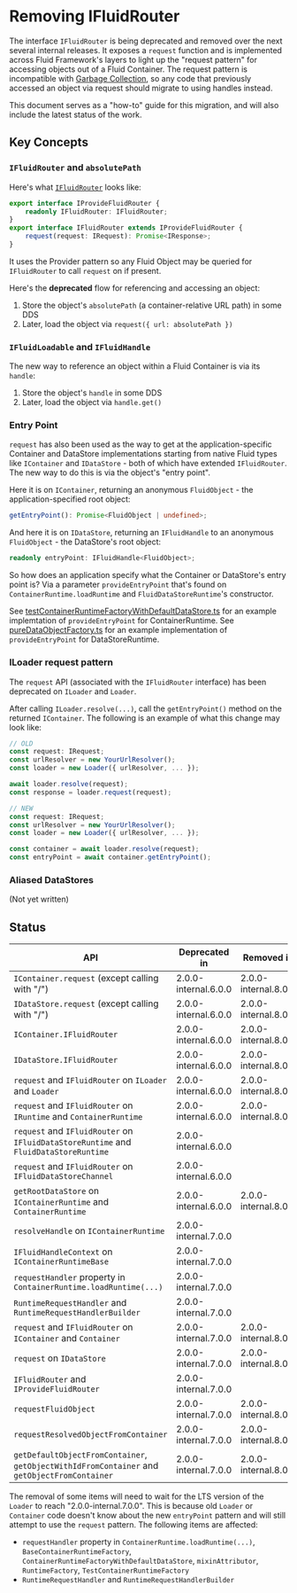 # Removing IFluidRouter

The interface `IFluidRouter` is being deprecated and removed over the next several internal releases.
It exposes a `request` function and is implemented across Fluid Framework's layers to light up the "request pattern"
for accessing objects out of a Fluid Container.
The request pattern is incompatible with [Garbage Collection](../../runtime/container-runtime/src/gc/garbageCollection.md),
so any code that previously accessed an object via request should migrate to using handles instead.

This document serves as a "how-to" guide for this migration, and will also include the latest status of the work.

## Key Concepts

### `IFluidRouter` and `absolutePath`

Here's what [`IFluidRouter`](src/fluidRouter.ts) looks like:

```ts
export interface IProvideFluidRouter {
	readonly IFluidRouter: IFluidRouter;
}
export interface IFluidRouter extends IProvideFluidRouter {
	request(request: IRequest): Promise<IResponse>;
}
```

It uses the Provider pattern so any Fluid Object may be queried for `IFluidRouter` to call `request` on if present.

Here's the **deprecated** flow for referencing and accessing an object:

1. Store the object's `absolutePath` (a container-relative URL path) in some DDS
2. Later, load the object via `request({ url: absolutePath })`

### `IFluidLoadable` and `IFluidHandle`

The new way to reference an object within a Fluid Container is via its `handle`:

1. Store the object's `handle` in some DDS
2. Later, load the object via `handle.get()`

### Entry Point

`request` has also been used as the way to get at the application-specific Container and DataStore implementations
starting from native Fluid types like `IContainer` and `IDataStore` - both of which have extended `IFluidRouter`.
The new way to do this is via the object's "entry point".

Here it is on `IContainer`, returning an anonymous `FluidObject` - the application-specified root object:

```ts
getEntryPoint(): Promise<FluidObject | undefined>;
```

And here it is on `IDataStore`, returning an `IFluidHandle` to an anonymous `FluidObject` - the DataStore's root object:

```ts
readonly entryPoint: IFluidHandle<FluidObject>;
```

So how does an application specify what the Container or DataStore's entry point is?
Via a parameter `provideEntryPoint` that's found on `ContainerRuntime.loadRuntime` and `FluidDataStoreRuntime`'s constructor.

See [testContainerRuntimeFactoryWithDefaultDataStore.ts](https://github.com/microsoft/FluidFramework/tree/main/packages/test/test-utils/src/testContainerRuntimeFactoryWithDefaultDataStore.ts) for an example implemtation of `provideEntryPoint` for ContainerRuntime.
See [pureDataObjectFactory.ts](https://github.com/microsoft/FluidFramework/tree/main/packages/framework/aqueduct/src/data-object-factories/pureDataObjectFactory.ts#L83) for an example implementation of `provideEntryPoint` for DataStoreRuntime.

### ILoader request pattern

The `request` API (associated with the `IFluidRouter` interface) has been deprecated on `ILoader` and `Loader`.

After calling `ILoader.resolve(...)`, call the `getEntryPoint()` method on the returned `IContainer`.
The following is an example of what this change may look like:

```ts
// OLD
const request: IRequest;
const urlResolver = new YourUrlResolver();
const loader = new Loader({ urlResolver, ... });

await loader.resolve(request);
const response = loader.request(request);
```

```ts
// NEW
const request: IRequest;
const urlResolver = new YourUrlResolver();
const loader = new Loader({ urlResolver, ... });

const container = await loader.resolve(request);
const entryPoint = await container.getEntryPoint();
```

### Aliased DataStores

(Not yet written)

## Status

<!-- prettier-ignore-start -->
| API                                                                                          | Deprecated in        | Removed in           |
| -------------------------------------------------------------------------------------------- | -------------------- | -------------------- |
| `IContainer.request` (except calling with "/")                                               | 2.0.0-internal.6.0.0 | 2.0.0-internal.8.0.0 |
| `IDataStore.request` (except calling with "/")                                               | 2.0.0-internal.6.0.0 | 2.0.0-internal.8.0.0 |
| `IContainer.IFluidRouter`                                                                    | 2.0.0-internal.6.0.0 | 2.0.0-internal.8.0.0 |
| `IDataStore.IFluidRouter`                                                                    | 2.0.0-internal.6.0.0 | 2.0.0-internal.8.0.0 |
| `request` and `IFluidRouter` on `ILoader` and `Loader`                                       | 2.0.0-internal.6.0.0 | 2.0.0-internal.8.0.0 |
| `request` and `IFluidRouter` on `IRuntime` and `ContainerRuntime`                            | 2.0.0-internal.6.0.0 | 2.0.0-internal.8.0.0 |
| `request` and `IFluidRouter` on `IFluidDataStoreRuntime` and `FluidDataStoreRuntime`         | 2.0.0-internal.6.0.0 |                      |
| `request` and `IFluidRouter` on `IFluidDataStoreChannel`                                     | 2.0.0-internal.6.0.0 |                      |
| `getRootDataStore` on `IContainerRuntime` and `ContainerRuntime`                             | 2.0.0-internal.6.0.0 | 2.0.0-internal.8.0.0 |
| `resolveHandle` on `IContainerRuntime`                                                       | 2.0.0-internal.7.0.0 |                      |
| `IFluidHandleContext` on `IContainerRuntimeBase`                                             | 2.0.0-internal.7.0.0 |                      |
| `requestHandler` property in `ContainerRuntime.loadRuntime(...)`                             | 2.0.0-internal.7.0.0 |                      |
| `RuntimeRequestHandler` and `RuntimeRequestHandlerBuilder`                                   | 2.0.0-internal.7.0.0 |                      |
| `request` and `IFluidRouter` on `IContainer` and `Container`                                 | 2.0.0-internal.7.0.0 | 2.0.0-internal.8.0.0 |
| `request` on `IDataStore`                                                                    | 2.0.0-internal.7.0.0 | 2.0.0-internal.8.0.0 |
| `IFluidRouter` and `IProvideFluidRouter`                                                     | 2.0.0-internal.7.0.0 |                      |
| `requestFluidObject`                                                                         | 2.0.0-internal.7.0.0 | 2.0.0-internal.8.0.0 |
| `requestResolvedObjectFromContainer`                                                         | 2.0.0-internal.7.0.0 | 2.0.0-internal.8.0.0 |
| `getDefaultObjectFromContainer`, `getObjectWithIdFromContainer` and `getObjectFromContainer` | 2.0.0-internal.7.0.0 | 2.0.0-internal.8.0.0 |
<!-- prettier-ignore-end -->

The removal of some items will need to wait for the LTS version of the `Loader` to reach "2.0.0-internal.7.0.0". This is because old `Loader` or `Container` code doesn't know about the new `entryPoint` pattern and will still attempt to use the `request` pattern. The following items are affected:

-   `requestHandler` property in `ContainerRuntime.loadRuntime(...)`, `BaseContainerRuntimeFactory`, `ContainerRuntimeFactoryWithDefaultDataStore`, `mixinAttributor`, `RuntimeFactory`, `TestContainerRuntimeFactory`
-   `RuntimeRequestHandler` and `RuntimeRequestHandlerBuilder`
